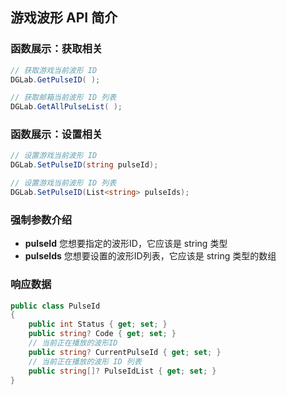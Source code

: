 ## 游戏波形 API 简介

### 函数展示：获取相关
```CS
// 获取游戏当前波形 ID
DGLab.GetPulseID( );

// 获取邮箱当前波形 ID 列表
DGLab.GetAllPulseList( );
```

### 函数展示：设置相关
```CS
// 设置游戏当前波形 ID
DGLab.SetPulseID(string pulseId);

// 设置游戏当前波形 ID 列表
DGLab.SetPulseID(List<string> pulseIds);
```

### 强制参数介绍
- **pulseId** 您想要指定的波形ID，它应该是 string 类型
- **pulseIds** 您想要设置的波形ID列表，它应该是 string 类型的数组

### 响应数据
```CS
public class PulseId
{
	public int Status { get; set; }
	public string? Code { get; set; }
	// 当前正在播放的波形ID
	public string? CurrentPulseId { get; set; }
	// 当前正在播放的波形 ID 列表
	public string[]? PulseIdList { get; set; }
}
```
